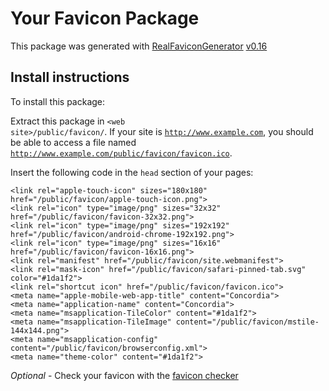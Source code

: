 # Your Favicon Package

This package was generated with [RealFaviconGenerator](https://realfavicongenerator.net/) [v0.16](https://realfavicongenerator.net/change_log#v0.16)

## Install instructions

To install this package:

Extract this package in <code>&lt;web site&gt;/public/favicon/</code>. If your site is <code>http://www.example.com</code>, you should be able to access a file named <code>http://www.example.com/public/favicon/favicon.ico</code>.

Insert the following code in the `head` section of your pages:

    <link rel="apple-touch-icon" sizes="180x180" href="/public/favicon/apple-touch-icon.png">
    <link rel="icon" type="image/png" sizes="32x32" href="/public/favicon/favicon-32x32.png">
    <link rel="icon" type="image/png" sizes="192x192" href="/public/favicon/android-chrome-192x192.png">
    <link rel="icon" type="image/png" sizes="16x16" href="/public/favicon/favicon-16x16.png">
    <link rel="manifest" href="/public/favicon/site.webmanifest">
    <link rel="mask-icon" href="/public/favicon/safari-pinned-tab.svg" color="#1da1f2">
    <link rel="shortcut icon" href="/public/favicon/favicon.ico">
    <meta name="apple-mobile-web-app-title" content="Concordia">
    <meta name="application-name" content="Concordia">
    <meta name="msapplication-TileColor" content="#1da1f2">
    <meta name="msapplication-TileImage" content="/public/favicon/mstile-144x144.png">
    <meta name="msapplication-config" content="/public/favicon/browserconfig.xml">
    <meta name="theme-color" content="#1da1f2">

*Optional* - Check your favicon with the [favicon checker](https://realfavicongenerator.net/favicon_checker)